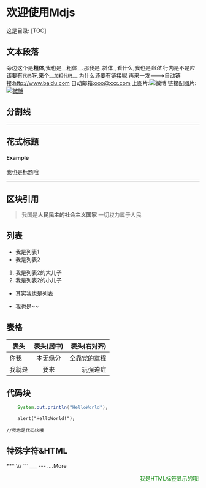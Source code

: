 # 欢迎使用Mdjs

这是目录:
[TOC]

## 文本段落

旁边这个是**粗体**,我也是__粗体__.那我是_斜体_,看什么,我也是*斜体*
行内是不是应该要有`代码`呀.来个__`加粗代码`__.为什么还要有[链接](http://www.baidu.com)呢
再来一发--->自动链接:<http://www.baidu.com>
自动邮箱:<ooo@xxx.com>
上图片:![微博](http://www.sinaimg.cn/blog/developer/wiki/LOGO_16x16.png)
链接配图片:[![微博](http://www.sinaimg.cn/blog/developer/wiki/LOGO_16x16.png)](http://www.sinaimg.cn/blog/developer/wiki/LOGO_16x16.png)

## 分割线

---

## 花式标题

#### Example #

我也是标题哦
***

## 区块引用
> 我国是**人民民主的社会主义国家**
> 一切权力属于人民

## 列表

- 我是列表1
- 我是列表2
 1. 我是列表2的大儿子
 2. 我是列表2的小儿子
+ 其实我也是列表
* 我也是~~

## 表格
|表头|表头(居中)|表头(右对齐)
|----|:--------:|-----------:|
|你我|本无缘分  |全靠党的章程|
我就是|要来|玩强迫症

## 代码块

``` java
    System.out.println("HelloWorld");
```

```
    alert("HelloWorld!");
```

    //我也是代码块哦

## 特殊字符&HTML

\*\*\*
\\\\\\
\`\`\`
\_\_\_
\-\-\-
....More

<div style="text-align:right;color:green">
    我是HTML标签显示的哦!
</div>